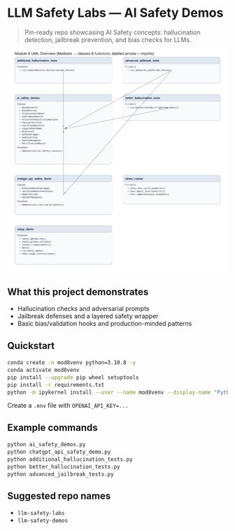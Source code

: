# LLM Safety Labs — AI Safety Demos

> Pin-ready repo showcasing AI Safety concepts: hallucination detection, jailbreak prevention, and bias checks for LLMs.

![UML](docs/uml_overview.svg)

## What this project demonstrates
- Hallucination checks and adversarial prompts
- Jailbreak defenses and a layered safety wrapper
- Basic bias/validation hooks and production-minded patterns

## Quickstart
```bash
conda create -n mod8venv python=3.10.8 -y
conda activate mod8venv
pip install --upgrade pip wheel setuptools
pip install -r requirements.txt
python -m ipykernel install --user --name mod8venv --display-name "Python (mod8venv)"
```
Create a `.env` file with `OPENAI_API_KEY=...`

## Example commands
```bash
python ai_safety_demos.py
python chatgpt_api_safety_demo.py
python additional_hallucination_tests.py
python better_hallucination_tests.py
python advanced_jailbreak_tests.py
```

## Suggested repo names
- `llm-safety-labs`
- `llm-safety-demos`
